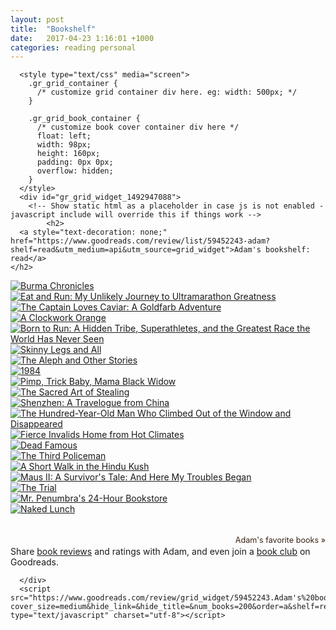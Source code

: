 ```yaml
---
layout: post
title:  "Bookshelf"
date:   2017-04-23 1:16:01 +1000
categories: reading personal
---
```

      <style type="text/css" media="screen">
        .gr_grid_container {
          /* customize grid container div here. eg: width: 500px; */
        }

        .gr_grid_book_container {
          /* customize book cover container div here */
          float: left;
          width: 98px;
          height: 160px;
          padding: 0px 0px;
          overflow: hidden;
        }
      </style>
      <div id="gr_grid_widget_1492947088">
        <!-- Show static html as a placeholder in case js is not enabled - javascript include will override this if things work -->
            <h2>
      <a style="text-decoration: none;" href="https://www.goodreads.com/review/list/59452243-adam?shelf=read&utm_medium=api&utm_source=grid_widget">Adam's bookshelf: read</a>
    </h2>
  <div class="gr_grid_container">
    <div class="gr_grid_book_container"><a title="Burma Chronicles" href="https://www.goodreads.com/book/show/5596923-burma-chronicles"><img alt="Burma Chronicles" border="0" src="https://images.gr-assets.com/books/1328302383m/5596923.jpg" /></a></div>
    <div class="gr_grid_book_container"><a title="Eat and Run: My Unlikely Journey to Ultramarathon Greatness" href="https://www.goodreads.com/book/show/13202092-eat-and-run"><img alt="Eat and Run: My Unlikely Journey to Ultramarathon Greatness" border="0" src="https://images.gr-assets.com/books/1344746039m/13202092.jpg" /></a></div>
    <div class="gr_grid_book_container"><a title="The Captain Loves Caviar: A Goldfarb Adventure" href="https://www.goodreads.com/book/show/26027568-the-captain-loves-caviar"><img alt="The Captain Loves Caviar: A Goldfarb Adventure" border="0" src="https://images.gr-assets.com/books/1438541818m/26027568.jpg" /></a></div>
    <div class="gr_grid_book_container"><a title="A Clockwork Orange" href="https://www.goodreads.com/book/show/227463.A_Clockwork_Orange"><img alt="A Clockwork Orange" border="0" src="https://images.gr-assets.com/books/1348339306m/227463.jpg" /></a></div>
    <div class="gr_grid_book_container"><a title="Born to Run: A Hidden Tribe, Superathletes, and the Greatest Race the World Has Never Seen" href="https://www.goodreads.com/book/show/6289283-born-to-run"><img alt="Born to Run: A Hidden Tribe, Superathletes, and the Greatest Race the World Has Never Seen" border="0" src="https://images.gr-assets.com/books/1320531983m/6289283.jpg" /></a></div>
    <div class="gr_grid_book_container"><a title="Skinny Legs and All" href="https://www.goodreads.com/book/show/9370.Skinny_Legs_and_All"><img alt="Skinny Legs and All" border="0" src="https://images.gr-assets.com/books/1347323743m/9370.jpg" /></a></div>
    <div class="gr_grid_book_container"><a title="The Aleph and Other Stories " href="https://www.goodreads.com/book/show/5787.The_Aleph_and_Other_Stories"><img alt="The Aleph and Other Stories" border="0" src="https://images.gr-assets.com/books/1440785365m/5787.jpg" /></a></div>
    <div class="gr_grid_book_container"><a title="1984" href="https://www.goodreads.com/book/show/5470.1984"><img alt="1984" border="0" src="https://images.gr-assets.com/books/1348990566m/5470.jpg" /></a></div>
    <div class="gr_grid_book_container"><a title="Pimp, Trick Baby, Mama Black Widow" href="https://www.goodreads.com/book/show/25458856-pimp-trick-baby-mama-black-widow"><img alt="Pimp, Trick Baby, Mama Black Widow" border="0" src="https://images.gr-assets.com/books/1430432601m/25458856.jpg" /></a></div>
    <div class="gr_grid_book_container"><a title="The Sacred Art of Stealing" href="https://www.goodreads.com/book/show/289171.The_Sacred_Art_of_Stealing"><img alt="The Sacred Art of Stealing" border="0" src="https://images.gr-assets.com/books/1336332841m/289171.jpg" /></a></div>
    <div class="gr_grid_book_container"><a title="Shenzhen: A Travelogue from China" href="https://www.goodreads.com/book/show/210946.Shenzhen"><img alt="Shenzhen: A Travelogue from China" border="0" src="https://images.gr-assets.com/books/1330445378m/210946.jpg" /></a></div>
    <div class="gr_grid_book_container"><a title="The Hundred-Year-Old Man Who Climbed Out of the Window and Disappeared" href="https://www.goodreads.com/book/show/13486632-the-hundred-year-old-man-who-climbed-out-of-the-window-and-disappeared"><img alt="The Hundred-Year-Old Man Who Climbed Out of the Window and Disappeared" border="0" src="https://images.gr-assets.com/books/1334848488m/13486632.jpg" /></a></div>
    <div class="gr_grid_book_container"><a title="Fierce Invalids Home from Hot Climates" href="https://www.goodreads.com/book/show/8680.Fierce_Invalids_Home_from_Hot_Climates"><img alt="Fierce Invalids Home from Hot Climates" border="0" src="https://images.gr-assets.com/books/1327866336m/8680.jpg" /></a></div>
    <div class="gr_grid_book_container"><a title="Dead Famous" href="https://www.goodreads.com/book/show/8826.Dead_Famous"><img alt="Dead Famous" border="0" src="https://images.gr-assets.com/books/1388404160m/8826.jpg" /></a></div>
    <div class="gr_grid_book_container"><a title="The Third Policeman" href="https://www.goodreads.com/book/show/27208.The_Third_Policeman"><img alt="The Third Policeman" border="0" src="https://images.gr-assets.com/books/1343027425m/27208.jpg" /></a></div>
    <div class="gr_grid_book_container"><a title="A Short Walk in the Hindu Kush" href="https://www.goodreads.com/book/show/118141.A_Short_Walk_in_the_Hindu_Kush"><img alt="A Short Walk in the Hindu Kush" border="0" src="https://images.gr-assets.com/books/1387738186m/118141.jpg" /></a></div>
    <div class="gr_grid_book_container"><a title="Maus II: A Survivor's Tale: And Here My Troubles Began (Maus, #2)" href="https://www.goodreads.com/book/show/15197.Maus_II"><img alt="Maus II: A Survivor's Tale: And Here My Troubles Began" border="0" src="https://images.gr-assets.com/books/1327887479m/15197.jpg" /></a></div>
    <div class="gr_grid_book_container"><a title="The Trial" href="https://www.goodreads.com/book/show/17690.The_Trial"><img alt="The Trial" border="0" src="https://images.gr-assets.com/books/1320399438m/17690.jpg" /></a></div>
    <div class="gr_grid_book_container"><a title="Mr. Penumbra's 24-Hour Bookstore (Mr. Penumbra's 24-Hour Bookstore, #1)" href="https://www.goodreads.com/book/show/13538873-mr-penumbra-s-24-hour-bookstore"><img alt="Mr. Penumbra's 24-Hour Bookstore" border="0" src="https://images.gr-assets.com/books/1345089845m/13538873.jpg" /></a></div>
    <div class="gr_grid_book_container"><a title="Naked Lunch" href="https://www.goodreads.com/book/show/7437.Naked_Lunch"><img alt="Naked Lunch" border="0" src="https://images.gr-assets.com/books/1407330990m/7437.jpg" /></a></div>
    <br style="clear: both"/><br/><a class="gr_grid_branding" style="font-size: .9em; color: #382110; text-decoration: none; float: right; clear: both" href="https://www.goodreads.com/user/show/59452243-adam">Adam's favorite books »</a>
  <noscript><br/>Share <a href="/">book reviews</a> and ratings with Adam, and even join a <a href="/group">book club</a> on Goodreads.</noscript>
  </div>

      </div>
      <script src="https://www.goodreads.com/review/grid_widget/59452243.Adam's%20bookshelf:%20read?cover_size=medium&hide_link=&hide_title=&num_books=200&order=a&shelf=read&sort=random&widget_id=1492947088" type="text/javascript" charset="utf-8"></script>
